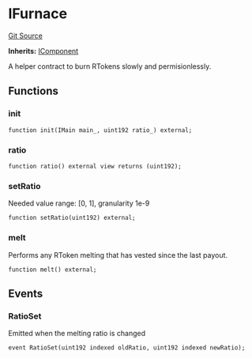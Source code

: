# IFurnace
[Git Source](https://github.com/larrythecucumber321/protocol/blob/3222eb21fbb20ddd3d3fa2233072dfa96ea3e340/contracts/interfaces/IFurnace.sol)

**Inherits:**
[IComponent](/src/contracts/interfaces/IComponent.sol/interface.IComponent.md)

A helper contract to burn RTokens slowly and permisionlessly.


## Functions
### init


```solidity
function init(IMain main_, uint192 ratio_) external;
```

### ratio


```solidity
function ratio() external view returns (uint192);
```

### setRatio

Needed value range: [0, 1], granularity 1e-9


```solidity
function setRatio(uint192) external;
```

### melt

Performs any RToken melting that has vested since the last payout.


```solidity
function melt() external;
```

## Events
### RatioSet
Emitted when the melting ratio is changed


```solidity
event RatioSet(uint192 indexed oldRatio, uint192 indexed newRatio);
```

